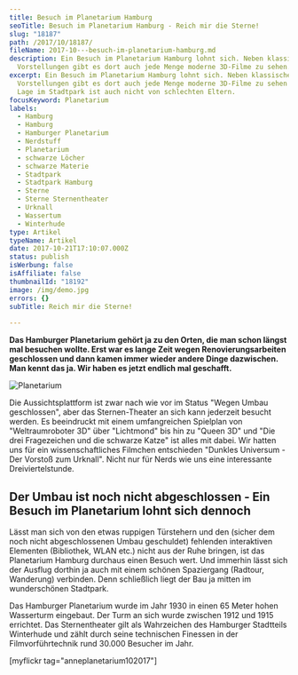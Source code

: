 ```yaml
---
title: Besuch im Planetarium Hamburg
seoTitle: Besuch im Planetarium Hamburg - Reich mir die Sterne!
slug: "18187"
path: /2017/10/18187/
fileName: 2017-10---besuch-im-planetarium-hamburg.md
description: Ein Besuch im Planetarium Hamburg lohnt sich. Neben klassischen
  Vorstellungen gibt es dort auch jede Menge moderne 3D-Filme zu sehen.
excerpt: Ein Besuch im Planetarium Hamburg lohnt sich. Neben klassischen
  Vorstellungen gibt es dort auch jede Menge moderne 3D-Filme zu sehen und die
  Lage im Stadtpark ist auch nicht von schlechten Eltern.
focusKeyword: Planetarium
labels:
  - Hamburg
  - Hamburg
  - Hamburger Planetarium
  - Nerdstuff
  - Planetarium
  - schwarze Löcher
  - schwarze Materie
  - Stadtpark
  - Stadtpark Hamburg
  - Sterne
  - Sterne Sternentheater
  - Urknall
  - Wassertum
  - Winterhude
type: Artikel
typeName: Artikel
date: 2017-10-21T17:10:07.000Z
status: publish
isWerbung: false
isAffiliate: false
thumbnailId: "18192"
image: /img/demo.jpg
errors: {}
subTitle: Reich mir die Sterne!
  
---
```


**Das Hamburger Planetarium gehört ja zu den Orten, die man schon längst mal
besuchen wollte. Erst war es lange Zeit wegen Renovierungsarbeiten geschlossen
und dann kamen immer wieder andere Dinge dazwischen. Man kennt das ja. Wir haben
es jetzt endlich mal geschafft.**

![Planetarium](http://cardamonchai.com/wp-content/uploads/2017/10/37124998024_91afdcef60_k-300x400.jpg)

Die Aussichtsplattform ist zwar nach wie vor im Status "Wegen Umbau
geschlossen", aber das Sternen-Theater an sich kann jederzeit besucht werden. Es
beeindruckt mit einem umfangreichen Spielplan von "Weltraumroboter 3D" über
"Lichtmond" bis hin zu "Queen 3D" und "Die drei Fragezeichen und die schwarze
Katze" ist alles mit dabei. Wir hatten uns für ein wissenschaftliches Filmchen
entschieden "Dunkles Universum - Der Vorstoß zum Urknall". Nicht nur für Nerds
wie uns eine interessante Dreiviertelstunde.

## Der Umbau ist noch nicht abgeschlossen - Ein Besuch im Planetarium lohnt sich dennoch

Lässt man sich von den etwas ruppigen Türstehern und den (sicher dem noch nicht
abgeschlossenen Umbau geschuldet) fehlenden interaktiven Elementen (Bibliothek,
WLAN etc.) nicht aus der Ruhe bringen, ist das Planetarium Hamburg durchaus
einen Besuch wert. Und immerhin lässt sich der Ausflug dorthin ja auch mit einem
schönen Spaziergang (Radtour, Wanderung) verbinden. Denn schließlich liegt der
Bau ja mitten im wunderschönen Stadtpark.

Das Hamburger Planetarium wurde im Jahr 1930 in einen 65 Meter hohen Wasserturm
eingebaut. Der Turm an sich wurde zwischen 1912 und 1915 errichtet. Das
Sternentheater gilt als Wahrzeichen des Hamburger Stadtteils Winterhude und
zählt durch seine technischen Finessen in der Filmvorführtechnik rund 30.000
Besucher im Jahr.

[myflickr tag="anneplanetarium102017"]

  